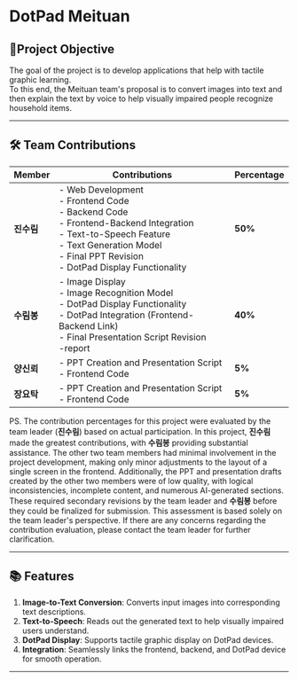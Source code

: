 # DotPad Meituan

## 📌Project Objective
The goal of the project is to develop applications that help with tactile graphic learning.  
To this end, the Meituan team's proposal is to convert images into text and then explain the text by voice to help visually impaired people recognize household items.

---

## 🛠️ Team Contributions

| Member        | Contributions                                                                                                                  | Percentage        |
|---------------|-------------------------------------------------------------------------------------------------------------------------------|-------------------|
| **진수림**       | - Web Development <br> - Frontend Code <br> - Backend Code <br> - Frontend-Backend Integration <br> - Text-to-Speech Feature <br> - Text Generation Model <br> - Final PPT Revision    <br> - DotPad Display Functionality                               | **50%**           |
| **수림봉**       | - Image Display <br> - Image Recognition Model <br> - DotPad Display Functionality <br> - DotPad Integration (Frontend-Backend Link) <br> - Final Presentation Script Revision <br> -report                                     | **40%**           |
| **양신뢰**       | - PPT Creation and Presentation Script <br> - Frontend Code                                                                            | **5%**            |
| **장요탁**       | - PPT Creation and Presentation Script <br> - Frontend Code                                                                            | **5%**            |


PS. The contribution percentages for this project were evaluated by the team leader (**진수림**) based on actual participation. In this project, **진수림** made the greatest contributions, with **수림봉** providing substantial assistance. The other two team members had minimal involvement in the project development, making only minor adjustments to the layout of a single screen in the frontend.
Additionally, the PPT and presentation drafts created by the other two members were of low quality, with logical inconsistencies, incomplete content, and numerous AI-generated sections. These required secondary revisions by the team leader and **수림봉** before they could be finalized for submission.
This assessment is based solely on the team leader's perspective. If there are any concerns regarding the contribution evaluation, please contact the team leader for further clarification.

---

## 📚 Features
1. **Image-to-Text Conversion**: Converts input images into corresponding text descriptions.
2. **Text-to-Speech**: Reads out the generated text to help visually impaired users understand.
3. **DotPad Display**: Supports tactile graphic display on DotPad devices.
4. **Integration**: Seamlessly links the frontend, backend, and DotPad device for smooth operation.



---

